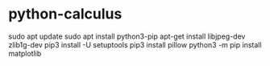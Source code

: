# python-calculus
sudo apt update
sudo apt install python3-pip
apt-get install libjpeg-dev zlib1g-dev
pip3 install -U setuptools
pip3 install pillow
python3 -m pip install matplotlib

